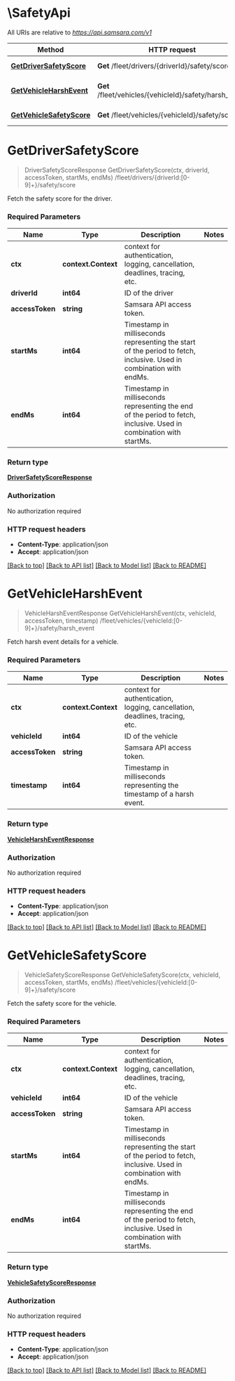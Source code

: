 # \SafetyApi

All URIs are relative to *https://api.samsara.com/v1*

Method | HTTP request | Description
------------- | ------------- | -------------
[**GetDriverSafetyScore**](SafetyApi.md#GetDriverSafetyScore) | **Get** /fleet/drivers/{driverId}/safety/score | /fleet/drivers/{driverId:[0-9]+}/safety/score
[**GetVehicleHarshEvent**](SafetyApi.md#GetVehicleHarshEvent) | **Get** /fleet/vehicles/{vehicleId}/safety/harsh_event | /fleet/vehicles/{vehicleId:[0-9]+}/safety/harsh_event
[**GetVehicleSafetyScore**](SafetyApi.md#GetVehicleSafetyScore) | **Get** /fleet/vehicles/{vehicleId}/safety/score | /fleet/vehicles/{vehicleId:[0-9]+}/safety/score


# **GetDriverSafetyScore**
> DriverSafetyScoreResponse GetDriverSafetyScore(ctx, driverId, accessToken, startMs, endMs)
/fleet/drivers/{driverId:[0-9]+}/safety/score

Fetch the safety score for the driver.

### Required Parameters

Name | Type | Description  | Notes
------------- | ------------- | ------------- | -------------
 **ctx** | **context.Context** | context for authentication, logging, cancellation, deadlines, tracing, etc.
  **driverId** | **int64**| ID of the driver | 
  **accessToken** | **string**| Samsara API access token. | 
  **startMs** | **int64**| Timestamp in milliseconds representing the start of the period to fetch, inclusive. Used in combination with endMs. | 
  **endMs** | **int64**| Timestamp in milliseconds representing the end of the period to fetch, inclusive. Used in combination with startMs. | 

### Return type

[**DriverSafetyScoreResponse**](DriverSafetyScoreResponse.md)

### Authorization

No authorization required

### HTTP request headers

 - **Content-Type**: application/json
 - **Accept**: application/json

[[Back to top]](#) [[Back to API list]](../README.md#documentation-for-api-endpoints) [[Back to Model list]](../README.md#documentation-for-models) [[Back to README]](../README.md)

# **GetVehicleHarshEvent**
> VehicleHarshEventResponse GetVehicleHarshEvent(ctx, vehicleId, accessToken, timestamp)
/fleet/vehicles/{vehicleId:[0-9]+}/safety/harsh_event

Fetch harsh event details for a vehicle.

### Required Parameters

Name | Type | Description  | Notes
------------- | ------------- | ------------- | -------------
 **ctx** | **context.Context** | context for authentication, logging, cancellation, deadlines, tracing, etc.
  **vehicleId** | **int64**| ID of the vehicle | 
  **accessToken** | **string**| Samsara API access token. | 
  **timestamp** | **int64**| Timestamp in milliseconds representing the timestamp of a harsh event. | 

### Return type

[**VehicleHarshEventResponse**](VehicleHarshEventResponse.md)

### Authorization

No authorization required

### HTTP request headers

 - **Content-Type**: application/json
 - **Accept**: application/json

[[Back to top]](#) [[Back to API list]](../README.md#documentation-for-api-endpoints) [[Back to Model list]](../README.md#documentation-for-models) [[Back to README]](../README.md)

# **GetVehicleSafetyScore**
> VehicleSafetyScoreResponse GetVehicleSafetyScore(ctx, vehicleId, accessToken, startMs, endMs)
/fleet/vehicles/{vehicleId:[0-9]+}/safety/score

Fetch the safety score for the vehicle.

### Required Parameters

Name | Type | Description  | Notes
------------- | ------------- | ------------- | -------------
 **ctx** | **context.Context** | context for authentication, logging, cancellation, deadlines, tracing, etc.
  **vehicleId** | **int64**| ID of the vehicle | 
  **accessToken** | **string**| Samsara API access token. | 
  **startMs** | **int64**| Timestamp in milliseconds representing the start of the period to fetch, inclusive. Used in combination with endMs. | 
  **endMs** | **int64**| Timestamp in milliseconds representing the end of the period to fetch, inclusive. Used in combination with startMs. | 

### Return type

[**VehicleSafetyScoreResponse**](VehicleSafetyScoreResponse.md)

### Authorization

No authorization required

### HTTP request headers

 - **Content-Type**: application/json
 - **Accept**: application/json

[[Back to top]](#) [[Back to API list]](../README.md#documentation-for-api-endpoints) [[Back to Model list]](../README.md#documentation-for-models) [[Back to README]](../README.md)

